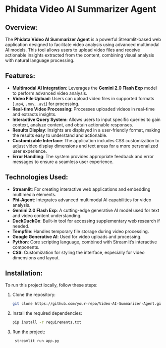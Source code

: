 # Phidata Video AI Summarizer Agent

## Overview:

The **Phidata Video AI Summarizer Agent** is a powerful Streamlit-based web application designed to facilitate video analysis using advanced multimodal AI models. This tool allows users to upload video files and receive actionable insights extracted from the content, combining visual analysis with natural language processing.

## Features:

- **Multimodal AI Integration**: Leverages the **Gemini 2.0 Flash Exp** model to perform advanced video analysis.
- **Video File Upload**: Users can upload video files in supported formats (`.mp4`, `.mov`, `.avi`) for processing.
- **Real-time Video Processing**: Processes uploaded videos in real-time and extracts insights.
- **Interactive Query System**: Allows users to input specific queries to gain context, analyze content, and obtain actionable responses.
- **Results Display**: Insights are displayed in a user-friendly format, making the results easy to understand and actionable.
- **Customizable Interface**: The application includes CSS customization to adjust video display dimensions and text areas for a more personalized user experience.
- **Error Handling**: The system provides appropriate feedback and error messages to ensure a seamless user experience.

## Technologies Used:

- **Streamlit**: For creating interactive web applications and embedding multimedia elements.
- **Phi-Agent**: Integrates advanced multimodal AI capabilities for video analysis.
- **Gemini 2.0 Flash Exp**: A cutting-edge generative AI model used for text and video content understanding.
- **DuckDuckGo**: Built-in tool for accessing supplementary web research if needed.
- **Tempfile**: Handles temporary file storage during video processing.
- **Google Generative AI**: Used for video uploads and processing.
- **Python**: Core scripting language, combined with Streamlit’s interactive components.
- **CSS**: Customization for styling the interface, especially for video dimensions and layout.

## Installation:

To run this project locally, follow these steps:

1. Clone the repository:
   ```bash
   git clone https://github.com/your-repo/Video-AI-Summarizer-Agent.git
   ```
2. Install the required dependencies:
   ```bash
   pip install -r requirements.txt
   ```
3. Run the project:
   ```bash
    streamlit run app.py
   ```
